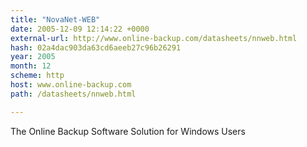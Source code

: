 ```yaml
---
title: "NovaNet-WEB"
date: 2005-12-09 12:14:22 +0000
external-url: http://www.online-backup.com/datasheets/nnweb.html
hash: 02a4dac903da63cd6aeeb27c96b26291
year: 2005
month: 12
scheme: http
host: www.online-backup.com
path: /datasheets/nnweb.html

---
```


The Online Backup Software Solution for Windows Users
